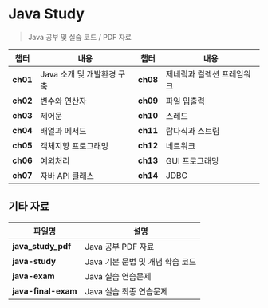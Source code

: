 # Java Study  
> Java 공부 및 실습 코드 / PDF 자료

| 챕터  | 내용  | 챕터  | 내용  |
|------|------------------------------|------|------------------------------|
| **ch01** | Java 소개 및 개발환경 구축 | **ch08** | 제네릭과 컬렉션 프레임워크 |
| **ch02** | 변수와 연산자 | **ch09** | 파일 입출력 |
| **ch03** | 제어문 | **ch10** | 스레드 |
| **ch04** | 배열과 메서드 | **ch11** | 람다식과 스트림 |
| **ch05** | 객체지향 프로그래밍 | **ch12** | 네트워크 |
| **ch06** | 예외처리 | **ch13** | GUI 프로그래밍 |
| **ch07** | 자바 API 클래스 | **ch14** | JDBC |

## 기타 자료  
| 파일명 | 설명 |
|--------|--------------------------|
| **java_study_pdf** | Java 공부 PDF 자료 |
| **java-study** | Java 기본 문법 및 개념 학습 코드 |
| **java-exam** | Java 실습 연습문제 |
| **java-final-exam** | Java 실습 최종 연습문제 |
